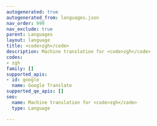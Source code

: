 ```yaml
---
autogenerated: true
autogenerated_from: languages.json
nav_order: 999
nav_exclude: true
parent: Languages
layout: language
title: <code>zgh</code>
description: Machine translation for <code>zgh</code>
codes:
- zgh
family: []
supported_apis:
- id: google
  name: Google Translate
supported_qe_apis: []
seo:
  name: Machine translation for <code>zgh</code>
  type: Language

---
```


